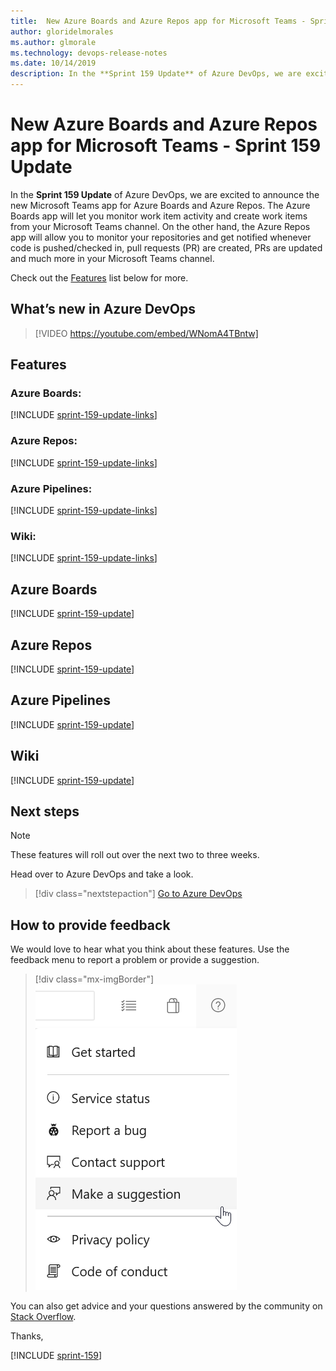 ```yaml
---
title:  New Azure Boards and Azure Repos app for Microsoft Teams - Sprint 159 Update
author: gloridelmorales
ms.author: glmorale
ms.technology: devops-release-notes
ms.date: 10/14/2019
description: In the **Sprint 159 Update** of Azure DevOps, we are excited to announce the new Microsoft Teams app for Azure Boards and Azure Repos.
---
```


#  New Azure Boards and Azure Repos app for Microsoft Teams - Sprint 159 Update

In the **Sprint 159 Update** of Azure DevOps, we are excited to announce the new Microsoft Teams app for Azure Boards and Azure Repos. The Azure Boards app will let you monitor work item activity and create work items from your Microsoft Teams channel. On the other hand, the Azure Repos app will allow you to monitor your repositories and get notified whenever code is pushed/checked in, pull requests (PR) are created, PRs are updated and much more in your Microsoft Teams channel.

Check out the [Features](#features) list below for more.

## What’s new in Azure DevOps

> [!VIDEO https://youtube.com/embed/WNomA4TBntw]

## Features

### Azure Boards:

[!INCLUDE [sprint-159-update-links](includes/boards/sprint-159-update-links.md)]

### Azure Repos:

[!INCLUDE [sprint-159-update-links](includes/repos/sprint-159-update-links.md)]

### Azure Pipelines:

[!INCLUDE [sprint-159-update-links](includes/pipelines/sprint-159-update-links.md)]

### Wiki:

[!INCLUDE [sprint-159-update-links](includes/wiki/sprint-159-update-links.md)]

## Azure Boards

[!INCLUDE [sprint-159-update](includes/boards/sprint-159-update.md)]

## Azure Repos

[!INCLUDE [sprint-159-update](includes/repos/sprint-159-update.md)]

## Azure Pipelines

[!INCLUDE [sprint-159-update](includes/pipelines/sprint-159-update.md)]

## Wiki

[!INCLUDE [sprint-159-update](includes/wiki/sprint-159-update.md)]

## Next steps

> [!NOTE]
> These features will roll out over the next two to three weeks.

Head over to Azure DevOps and take a look.

> [!div class="nextstepaction"]
> [Go to Azure DevOps](https://go.microsoft.com/fwlink/?LinkId=307137&campaign=o~msft~docs~product-vsts~release-notes)

## How to provide feedback

We would love to hear what you think about these features. Use the feedback menu to report a problem or provide a suggestion.

> [!div class="mx-imgBorder"]
> ![Make a suggestion](../media/make-a-suggestion.png)

You can also get advice and your questions answered by the community on [Stack Overflow](https://stackoverflow.com/questions/tagged/azure-devops).

Thanks,

[!INCLUDE [sprint-159](includes/signer/sprint-159.md)]
